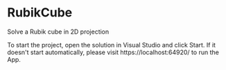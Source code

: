# RubikCube
Solve a Rubik cube in 2D projection

To start the project, open the solution in Visual Studio and click Start. If it doesn't start automatically, please visit https://localhost:64920/ to run the App.